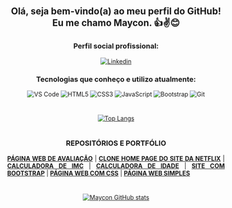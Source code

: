 <div align="center">
  
  ## Olá, seja bem-vindo(a) ao meu perfil do GitHub! Eu me chamo Maycon. 👍✌😊
  
  ### Perfil social profissional:
  
  <a href="https://www.linkedin.com/in/maycon-franca"><img src="https://img.shields.io/badge/LinkedIn-0077B5?style=for-the-badge&logo=linkedin&logoColor=white" alt="Linkedin"></a>
  
  ### Tecnologias que conheço e utilizo atualmente:
  
  <div>
    <img src="https://img.shields.io/badge/Visual_Studio_Code-0078D4?style=for-the-badge&logo=visual%20studio%20code&logoColor=white" alt="VS Code">
    <img src="https://img.shields.io/badge/HTML5-E34F26?style=for-the-badge&logo=html5&logoColor=white" alt="HTML5">
    <img src="https://img.shields.io/badge/CSS3-1572B6?style=for-the-badge&logo=css3&logoColor=white" alt="CSS3">
    <img src="https://img.shields.io/badge/JavaScript-F7DF1E?style=for-the-badge&logo=javascript&logoColor=black" alt="JavaScript">
    <img src="https://img.shields.io/badge/Bootstrap-563D7C?style=for-the-badge&logo=bootstrap&logoColor=white" alt="Bootstrap">
    <img src="https://img.shields.io/badge/GIT-E44C30?style=for-the-badge&logo=git&logoColor=white" alt="Git">
  </div>

</div>

#

<div align="center">
  
  [![Top Langs](https://github-readme-stats.vercel.app/api/top-langs/?username=mayconfranca&layout=compact)](https://github.com/anuraghazra/github-readme-stats)

</div>

#

<div align="center">
  
  ### REPOSITÓRIOS E PORTFÓLIO
  
</div>

<div align="justify">
  <a href="https://github.com/mayconfranca/pagina-web-de-avaliacao"><b>PÁGINA WEB DE AVALIAÇÃO</b></a> |
  <a href="https://github.com/mayconfranca/clone-home-page-site-netflix/"><b>CLONE HOME PAGE DO SITE DA NETFLIX</b></a> |
  <a href="https://github.com/mayconfranca/calculadora-de-imc/"><b>CALCULADORA DE IMC</b></a> |
  <a href="https://github.com/mayconfranca/calculadora-de-idade/"><b>CALCULADORA DE IDADE</b></a> |
  <a href="https://github.com/mayconfranca/site-com-Bootstrap/"><b>SITE COM BOOTSTRAP</b></a> |
  <a href="https://github.com/mayconfranca/pagina-web-com-CSS/"><b>PÁGINA WEB COM CSS</b></a> |
  <a href="https://github.com/mayconfranca/pagina-web-simples/"><b>PÁGINA WEB SIMPLES</b>
</div>
  
#
  
<div align="center">
  
  ![Maycon GitHub stats](https://github-readme-stats.vercel.app/api?username=mayconfranca&show_icons=true&theme=gruvbox)
  
</div>
